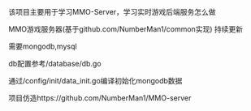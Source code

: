 该项目主要用于学习MMO-Server，学习实时游戏后端服务怎么做


MMO游戏服务器(基于github.com/NumberMan1/common实现) 持续更新

需要mongodb,mysql

db配置参考/database/db.go

通过/config/init/data_init.go编译初始化mongodb数据


项目仿造https://github.com/NumberMan1/MMO-server